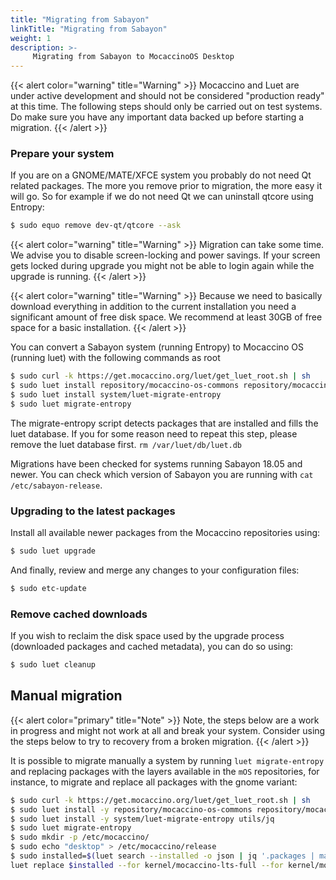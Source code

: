 ```yaml
---
title: "Migrating from Sabayon"
linkTitle: "Migrating from Sabayon"
weight: 1
description: >-
     Migrating from Sabayon to MocaccinoOS Desktop
---
```


{{< alert color="warning" title="Warning" >}}
Mocaccino and Luet are under active development and should not be considered "production ready" at this time. The following steps should only be carried out on test systems. Do make sure you have any important data backed up before starting a migration.
{{< /alert >}}

### Prepare your system
If you are on a GNOME/MATE/XFCE system you probably do not need Qt related packages. The more you remove prior to migration, the more easy it will go.
So for example if we do not need Qt we can uninstall qtcore using Entropy: 
```bash
$ sudo equo remove dev-qt/qtcore --ask
```
{{< alert color="warning" title="Warning" >}}
Migration can take some time. We advise you to disable screen-locking and power savings. If your screen gets locked during upgrade you might not be able to login again while the upgrade is running.
{{< /alert >}}

{{< alert color="warning" title="Warning" >}}
Because we need to basically download everything in addition to the current installation you need a significant amount of free disk space. We recommend at least 30GB of free space for a basic installation.
{{< /alert >}}

You can convert a Sabayon system (running Entropy) to Mocaccino OS (running luet) with the following commands as root

```bash
$ sudo curl -k https://get.mocaccino.org/luet/get_luet_root.sh | sh
$ sudo luet install repository/mocaccino-os-commons repository/mocaccino-extra repository/mocaccino-desktop-stable
$ sudo luet install system/luet-migrate-entropy
$ sudo luet migrate-entropy
```
The migrate-entropy script detects packages that are installed and fills the luet database. If you for some reason need to repeat this step, please remove the luet database first. `rm /var/luet/db/luet.db`

Migrations have been checked for systems running Sabayon 18.05 and newer. You can check which version of Sabayon you are running with `cat /etc/sabayon-release`.

### Upgrading to the latest packages

Install all available newer packages from the Mocaccino repositories using:

```bash
$ sudo luet upgrade
```

And finally, review and merge any changes to your configuration files:

```bash
$ sudo etc-update
```

### Remove cached downloads

If you wish to reclaim the disk space used by the upgrade process (downloaded packages and cached metadata), you can do so using:

```bash
$ sudo luet cleanup
```

## Manual migration

{{< alert color="primary" title="Note" >}}
Note, the steps below are a work in progress and might not work at all and break your system. Consider using the steps below to try to recovery from a broken migration.
{{< /alert >}}

It is possible to migrate manually a system by running `luet migrate-entropy` and replacing packages with the layers available in the `mOS` repositories, for instance, to migrate and replace all packages with the gnome variant:

```bash
$ sudo curl -k https://get.mocaccino.org/luet/get_luet_root.sh | sh
$ sudo luet install -y repository/mocaccino-os-commons repository/mocaccino-kernel-stable repository/mocaccino-extra repository/mocaccino-desktop-stable
$ sudo luet install -y system/luet-migrate-entropy utils/jq
$ sudo luet migrate-entropy
$ sudo mkdir -p /etc/mocaccino/
$ sudo echo "desktop" > /etc/mocaccino/release
$ sudo installed=$(luet search --installed -o json | jq '.packages | map(.category+"/"+.name+"@"+.version)[]' -rc | xargs echo)
luet replace $installed --for kernel/mocaccino-lts-full --for kernel/mocaccino-lts-modules --for layers/firmware --for system-profile/default-systemd --for system/luet --for layers/system-x --for layers/gnome
```

